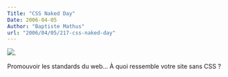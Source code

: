 ```yaml
---
Title: "CSS Naked Day"
Date: 2006-04-05
Author: "Baptiste Mathus"
url: "2006/04/05/217-css-naked-day"
---
```




[![](/dotclear/images/Geekeries/css-naked-day.png)](http://naked.dustindiaz.com/).

Promouvoir les standards du web... À quoi ressemble votre site sans
CSS ?

